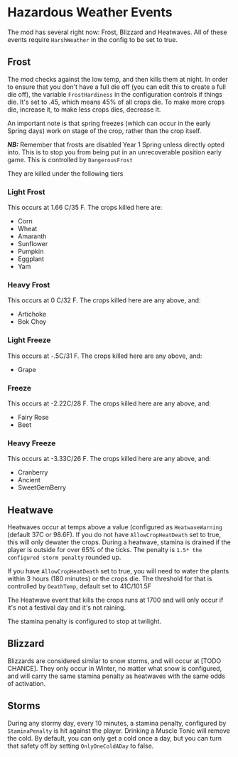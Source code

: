 # Hazardous Weather Events

The mod has several right now: Frost, Blizzard and Heatwaves. All of these events require `HarshWeather` in the config to be set to true.


## Frost

The mod checks against the low temp, and then kills them at night. In order to ensure that you don't have a full die off (you can edit this to create a full die off), the variable `FrostHardiness` in the configuration controls if things die. It's set to .45, which means 45% of all crops die. To make more crops die, increase it, to make less crops dies, decrease it.

An important note is that spring freezes (which can occur in the early Spring days) work on stage of the crop, rather than the crop itself.

***NB:*** Remember that frosts are disabled Year 1 Spring unless directly opted into. This is to stop you from being put in an unrecoverable position early game. This is controlled by `DangerousFrost`

They are killed under the following tiers

### Light Frost

This occurs at 1.66 C/35 F. The crops killed here are:   
* Corn  
* Wheat 
* Amaranth
* Sunflower
* Pumpkin
* Eggplant
* Yam

### Heavy Frost

This occurs at 0 C/32 F. The crops killed here are any above, and:   
* Artichoke
* Bok Choy

### Light Freeze

This occurs at -.5C/31 F. The crops killed here are any above, and:   
* Grape

### Freeze

This occurs at -2.22C/28 F. The crops killed here are any above, and:   

* Fairy Rose
* Beet
        
### Heavy Freeze

This occurs at -3.33C/26 F. The crops killed here are any above, and:        

* Cranberry
* Ancient
* SweetGemBerry    
 
## Heatwave

Heatwaves occur at temps above a value (configured as `HeatwaveWarning` (default 37C or 98.6F). If you do not have `AllowCropHeatDeath` set to true, this will only dewater the crops. During a heatwave, stamina is drained if the player is outside for over 65% of the ticks. The penalty is `1.5* the configured storm penalty` rounded up.

If you have `AllowCropHeatDeath` set to true, you will need to water the plants within 3 hours (180 minutes) or the crops die. The threshold for that is controlled by `DeathTemp`, default set to 41C/101.5F

The Heatwave event that kills the crops runs at 1700 and will only occur if it's not a festival day and it's not raining.

The stamina penalty is configured to stop at twilight.

## Blizzard

Blizzards are considered similar to snow storms, and will occur at [TODO CHANCE]. They only occur in Winter, no matter what snow is configured, and will carry the same stamina penalty as heatwaves with the same odds of activation.

## Storms

During any stormy day, every 10 minutes, a stamina penalty, configured by `StaminaPenalty` is hit against the player. Drinking a Muscle Tonic will remove the cold. By default, you can only get a cold once a day, but you can turn that safety off by setting `OnlyOneColdADay` to false.